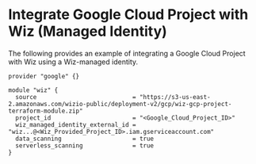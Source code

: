 # Integrate Google Cloud Project with Wiz (Managed Identity)

The following provides an example of integrating a Google Cloud Project with Wiz using a Wiz-managed identity.

```hcl
provider "google" {}

module "wiz" {
  source                           = "https://s3-us-east-2.amazonaws.com/wizio-public/deployment-v2/gcp/wiz-gcp-project-terraform-module.zip"
  project_id                       = "<Google_Cloud_Project_ID>"
  wiz_managed_identity_external_id = "wiz...@<Wiz_Provided_Project_ID>.iam.gserviceaccount.com"
  data_scanning                    = true
  serverless_scanning              = true
}
```
